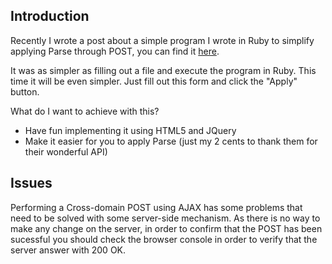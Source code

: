 ## Introduction

Recently I wrote a post about a simple program I wrote in Ruby to simplify applying Parse through POST, you can find it [here][1].

It was as simpler as filling out a file and execute the program in Ruby. This time it will be even simpler. Just fill out this form and click the "Apply" button.

What do I want to achieve with this?

* Have fun implementing it using HTML5 and JQuery
* Make it easier for you to apply Parse (just my 2 cents to thank them for their wonderful API)

## Issues

Performing a Cross-domain POST using AJAX has some problems that need to be solved with some server-side mechanism. As there is no way to make any change on the server, in order to confirm that the POST has been sucessful you should check the browser console in order to verify that the server answer with 200 OK.

[1]: https://github.com/albertovilla/aparse